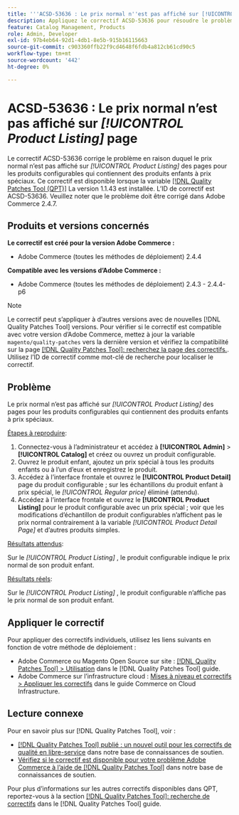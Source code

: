 ```yaml
---
title: '''ACSD-53636 : Le prix normal n''est pas affiché sur [!UICONTROL Product Listing] page'''
description: Appliquez le correctif ACSD-53636 pour résoudre le problème Adobe Commerce où le prix normal n’est pas affiché sur *.[!UICONTROL Product Listing]* pages pour les produits configurables qui ont des produits enfants à prix spéciaux.
feature: Catalog Management, Products
role: Admin, Developer
exl-id: 97b4eb64-92d1-4db1-8e5b-915b16115663
source-git-commit: c903360ffb22f9cd4648f6fdb4a812cb61cd90c5
workflow-type: tm+mt
source-wordcount: '442'
ht-degree: 0%

---
```


# ACSD-53636 : Le prix normal n’est pas affiché sur *[!UICONTROL Product Listing]* page

Le correctif ACSD-53636 corrige le problème en raison duquel le prix normal n’est pas affiché sur *[!UICONTROL Product Listing]* des pages pour les produits configurables qui contiennent des produits enfants à prix spéciaux. Ce correctif est disponible lorsque la variable [[!DNL Quality Patches Tool (QPT)]](/help/announcements/adobe-commerce-announcements/magento-quality-patches-released-new-tool-to-self-serve-quality-patches.md) La version 1.1.43 est installée. L’ID de correctif est ACSD-53636. Veuillez noter que le problème doit être corrigé dans Adobe Commerce 2.4.7.

## Produits et versions concernés

**Le correctif est créé pour la version Adobe Commerce :**

* Adobe Commerce (toutes les méthodes de déploiement) 2.4.4

**Compatible avec les versions d’Adobe Commerce :**

* Adobe Commerce (toutes les méthodes de déploiement) 2.4.3 - 2.4.4-p6

>[!NOTE]
>
>Le correctif peut s’appliquer à d’autres versions avec de nouvelles [!DNL Quality Patches Tool] versions. Pour vérifier si le correctif est compatible avec votre version d’Adobe Commerce, mettez à jour la variable `magento/quality-patches` vers la dernière version et vérifiez la compatibilité sur la page [[!DNL Quality Patches Tool]: recherchez la page des correctifs.](https://experienceleague.adobe.com/tools/commerce-quality-patches/index.html). Utilisez l’ID de correctif comme mot-clé de recherche pour localiser le correctif.

## Problème

Le prix normal n’est pas affiché sur *[!UICONTROL Product Listing]* des pages pour les produits configurables qui contiennent des produits enfants à prix spéciaux.

<u>Étapes à reproduire</u>:

1. Connectez-vous à l’administrateur et accédez à **[!UICONTROL Admin]** > **[!UICONTROL Catalog]** et créez ou ouvrez un produit configurable.
2. Ouvrez le produit enfant, ajoutez un prix spécial à tous les produits enfants ou à l’un d’eux et enregistrez le produit.
3. Accédez à l’interface frontale et ouvrez le **[!UICONTROL Product Detail]** page du produit configurable ; sur les échantillons du produit enfant à prix spécial, le *[!UICONTROL Regular price]* éliminé (attendu).
4. Accédez à l’interface frontale et ouvrez le **[!UICONTROL Product Listing]** pour le produit configurable avec un prix spécial ; voir que les modifications d’échantillon de produit configurables n’affichent pas le prix normal contrairement à la variable *[!UICONTROL Product Detail Page]* et d’autres produits simples.

<u>Résultats attendus</u>:

Sur le *[!UICONTROL Product Listing]* , le produit configurable indique le prix normal de son produit enfant.

<u>Résultats réels</u>:

Sur le *[!UICONTROL Product Listing]* , le produit configurable n’affiche pas le prix normal de son produit enfant.

## Appliquer le correctif

Pour appliquer des correctifs individuels, utilisez les liens suivants en fonction de votre méthode de déploiement :

* Adobe Commerce ou Magento Open Source sur site : [[!DNL Quality Patches Tool] > Utilisation](https://experienceleague.adobe.com/docs/commerce-operations/tools/quality-patches-tool/usage.html) dans le [!DNL Quality Patches Tool] guide.
* Adobe Commerce sur l’infrastructure cloud : [Mises à niveau et correctifs > Appliquer les correctifs](https://experienceleague.adobe.com/docs/commerce-cloud-service/user-guide/develop/upgrade/apply-patches.html) dans le guide Commerce on Cloud Infrastructure.

## Lecture connexe

Pour en savoir plus sur [!DNL Quality Patches Tool], voir :

* [[!DNL Quality Patches Tool] publié : un nouvel outil pour les correctifs de qualité en libre-service](/help/announcements/adobe-commerce-announcements/magento-quality-patches-released-new-tool-to-self-serve-quality-patches.md) dans notre base de connaissances de soutien.
* [Vérifiez si le correctif est disponible pour votre problème Adobe Commerce à l’aide de [!DNL Quality Patches Tool]](/help/support-tools/patches-available-in-qpt-tool/check-patch-for-magento-issue-with-magento-quality-patches.md) dans notre base de connaissances de soutien.

Pour plus d’informations sur les autres correctifs disponibles dans QPT, reportez-vous à la section [[!DNL Quality Patches Tool]: recherche de correctifs](https://experienceleague.adobe.com/tools/commerce-quality-patches/index.html) dans le [!DNL Quality Patches Tool] guide.
